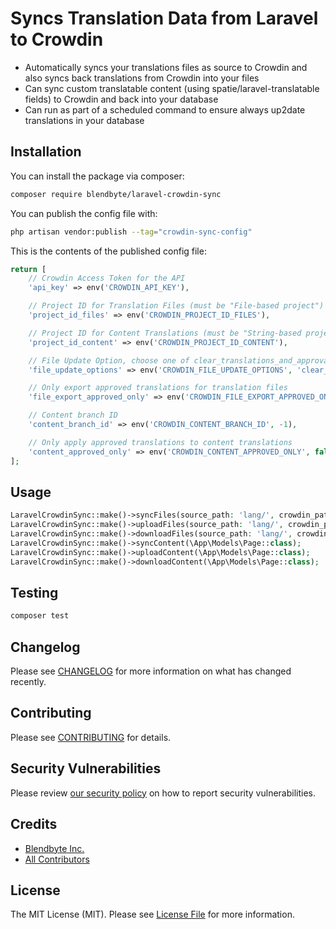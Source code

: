 # Syncs Translation Data from Laravel to Crowdin

- Automatically syncs your translations files as source to Crowdin and also syncs back translations from Crowdin into your files
- Can sync custom translatable content (using spatie/laravel-translatable fields) to Crowdin and back into your database
- Can run as part of a scheduled command to ensure always up2date translations in your database

## Installation

You can install the package via composer:

```bash
composer require blendbyte/laravel-crowdin-sync
```

You can publish the config file with:

```bash
php artisan vendor:publish --tag="crowdin-sync-config"
```

This is the contents of the published config file:

```php
return [
    // Crowdin Access Token for the API
    'api_key' => env('CROWDIN_API_KEY'),

    // Project ID for Translation Files (must be "File-based project")
    'project_id_files' => env('CROWDIN_PROJECT_ID_FILES'),

    // Project ID for Content Translations (must be "String-based project")
    'project_id_content' => env('CROWDIN_PROJECT_ID_CONTENT'),

    // File Update Option, choose one of clear_translations_and_approvals, keep_translations, keep_translations_and_approvals
    'file_update_options' => env('CROWDIN_FILE_UPDATE_OPTIONS', 'clear_translations_and_approvals'),

    // Only export approved translations for translation files
    'file_export_approved_only' => env('CROWDIN_FILE_EXPORT_APPROVED_ONLY', true),

    // Content branch ID
    'content_branch_id' => env('CROWDIN_CONTENT_BRANCH_ID', -1),

    // Only apply approved translations to content translations
    'content_approved_only' => env('CROWDIN_CONTENT_APPROVED_ONLY', false),
];
```

## Usage

```php
LaravelCrowdinSync::make()->syncFiles(source_path: 'lang/', crowdin_path: 'laravel/');
LaravelCrowdinSync::make()->uploadFiles(source_path: 'lang/', crowdin_path: 'laravel/');
LaravelCrowdinSync::make()->downloadFiles(source_path: 'lang/', crowdin_path: 'laravel/');
LaravelCrowdinSync::make()->syncContent(\App\Models\Page::class);
LaravelCrowdinSync::make()->uploadContent(\App\Models\Page::class);
LaravelCrowdinSync::make()->downloadContent(\App\Models\Page::class);
```

## Testing

```bash
composer test
```

## Changelog

Please see [CHANGELOG](CHANGELOG.md) for more information on what has changed recently.

## Contributing

Please see [CONTRIBUTING](CONTRIBUTING.md) for details.

## Security Vulnerabilities

Please review [our security policy](../../security/policy) on how to report security vulnerabilities.

## Credits

- [Blendbyte Inc.](https://github.com/blendbyte)
- [All Contributors](../../contributors)

## License

The MIT License (MIT). Please see [License File](LICENSE.md) for more information.
